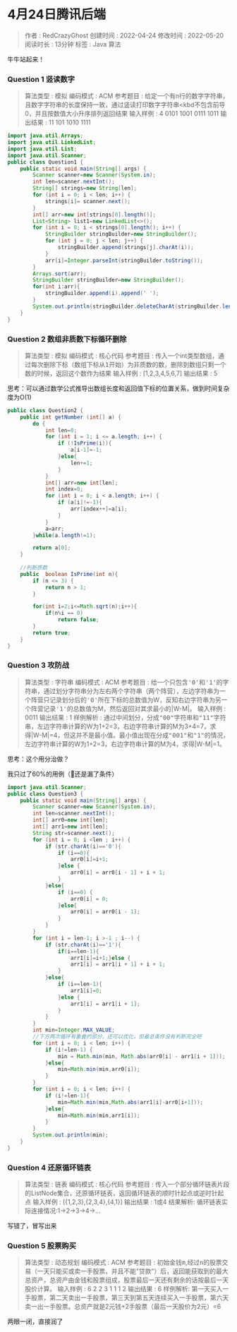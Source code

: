 # 4月24日腾讯后端
> 作者 : RedCrazyGhost
> 创建时间 : 2022-04-24
> 修改时间 : 2022-05-20
> 阅读时长 : 13分钟
> 标签 :  <span class="badge bg-primary">Java</span> <span class="badge bg-black">算法</span> 

牛牛站起来！

### Question 1 竖读数字 
> 算法类型 : <span class="badge rounded-pill bg-primary ">模拟</span> 
> 编码模式 : ACM
> 参考题目 : 给定一个有n行的数字字符串，且数字字符串的长度保持一致，通过竖读打印数字字符串<kbd不包含前导0</kbd>，并且按数值大小<kbd>升序</kbd>排列返回结果
> 输入样例 :
> 4
> 0101
> 1001
> 0111
> 1011
> 输出结果 :
> 11 101 1010 1111

```Java
import java.util.Arrays;
import java.util.LinkedList;
import java.util.List;
import java.util.Scanner;
public class Question1 {
    public static void main(String[] args) {
        Scanner scanner=new Scanner(System.in);
        int len=scanner.nextInt();
        String[] strings=new String[len];
        for (int i = 0; i < len; i++) {
            strings[i]= scanner.next();
        }
        int[] arr=new int[strings[0].length()];
        List<String> list1=new LinkedList<>();
        for (int i = 0; i < strings[0].length(); i++) {
            StringBuilder stringBuilder=new StringBuilder();
            for (int j = 0; j < len; j++) {
                stringBuilder.append(strings[j].charAt(i));
            }
            arr[i]=Integer.parseInt(stringBuilder.toString());
        }
        Arrays.sort(arr);
        StringBuilder stringBuilder=new StringBuilder();
        for(int i:arr){
            stringBuilder.append(i).append(' ');
        }
        System.out.println(stringBuilder.deleteCharAt(stringBuilder.length() - 1));
    }
}
```

### Question 2 数组非质数下标循环删除
> 算法类型 : <span class="badge rounded-pill bg-primary ">模拟</span> 
> 编码模式 : 核心代码
> 参考题目 : 传入一个int类型数组，通过每次删除下标（<kbd>数组下标从1开始</kbd>）为非质数的数，删除到数组只剩一个数的时候，返回这个数作为结果
> 输入样例 :
> [1,2,3,4,5,6,7]
> 输出结果 :
> 5

思考：可以通过数学公式推导出数组长度和返回值下标的位置关系，做到时间复杂度为O(1)

```Java
public class Question2 {
    public int getNumber (int[] a) {
        do {
            int len=0;
            for (int i = 1; i <= a.length; i++) {
                if (!IsPrime(i)){
                    a[i-1]=-1;
                }else{
                    len+=1;
                }
            }
            int[] arr=new int[len];
            int index=0;
            for (int i = 0; i < a.length; i++) {
                if (a[i]!=-1){
                    arr[index++]=a[i];
                }
            }
            a=arr;
        }while(a.length!=1);

        return a[0];
    }
    
    //判断质数
    public  boolean IsPrime(int n){
        if (n <= 3) {
            return n > 1;
        }

        for(int i=2;i<=Math.sqrt(n);i++){
            if(n%i == 0)
                return false;
        }
        return true;
    }
}
```
### Question 3 攻防战
> 算法类型 : <span class="badge rounded-pill bg-primary ">字符串</span> 
> 编码模式 : ACM
> 参考题目 : 给一个只包含<kbd>'0'</kbd>和<kbd>'1'</kbd>的字符串，通过划分字符串分为左右两个字符串（两个阵营），左边字符串为一个阵营只记录划分后的<kbd>'0'</kbd>所在下标的总数值为W，反知右边字符串为另一个阵营记录<kbd>'1'</kbd>的总数值为M，然后返回对其求最小的|W-M|。
> 输入样例 :
> 0011
> 输出结果 :
> 1
> 样例解析 :
> 通过中间划分，分成<kbd>"00"</kbd>字符串和<kbd>"11"</kbd>字符串，左边字符串计算的W为1+2=3，右边字符串计算的M为3+4=7，求得|W-M|=4，但这并不是最小值。最小值出现在分成<kbd>"001"</kbd>和<kbd>"1"</kbd>的情况，左边字符串计算的W为1+2=3，右边字符串计算的M为4，求得|W-M|=1。

思考：这个用分治做？

我只过了60%的用例（🤔还是漏了条件）

```Java
import java.util.Scanner;
public class Question3 {
    public static void main(String[] args) {
        Scanner scanner=new Scanner(System.in);
        int len=scanner.nextInt();
        int[] arr0=new int[len];
        int[] arr1=new int[len];
        String str=scanner.next();
        for (int i = 0; i <len ; i++) {
            if (str.charAt(i)=='0'){
                if (i==0){
                    arr0[i]=i+1;
                }else {
                    arr0[i] = arr0[i - 1] + i + 1;
                }
            }else{
                if (i==0) {
                    arr0[i] = 0;
                }else{
                    arr0[i] = arr0[i - 1];
                }
            }
        }
        for (int i = len-1; i >-1 ; i--) {
            if (str.charAt(i)=='1'){
                if(i==len-1){
                    arr1[i]=i+1;}else {
                    arr1[i] = arr1[i + 1] + i + 1;
                }
            }else{
                if (i==len-1){
                    arr1[i]=0;
                }else {
                    arr1[i] = arr1[i + 1];
                }
            }
        }
        int min=Integer.MAX_VALUE;
        //下方两次循环有重叠的部分，还可以优化，但最总条件没有判断完全吧
        for (int i = 0; i < len; i++) {
            if (i!=len-1) {
                min = Math.min(min, Math.abs(arr0[i] - arr1[i + 1]));
            }else{
                min=Math.min(min,arr0[i]);
            }
        }
        for (int i = 0; i < len; i++) {
            if (i!=len-1){
                min=Math.min(min,Math.abs(arr1[i]-arr0[i+1]));
            }else{
                min=Math.min(min,arr1[i]);
            }
        }
        System.out.println(min);
    }
}
```
### Question 4 还原循环链表
> 算法类型 : <span class="badge rounded-pill bg-primary ">链表</span> 
> 编码模式 : 核心代码
> 参考题目 : 传入一个部分循环链表片段的ListNode集合，还原循环链表，返回循环链表的顺时针起点或逆时针起点
> 输入样例 :
> [{1,2,3},{2,3,4},{4,1}]
> 输出结果 :
> 1或4
> 结果解析:
> 循环链表实际连接情况:1->2->3->4->...

写错了，冒写出来

### Question 5 股票购买
> 算法类型 : <span class="badge rounded-pill bg-primary ">动态规划</span> 
> 编码模式 : ACM
> 参考题目 : 初始金钱<kbd>m</kbd>,经过<kbd>n</kbd>的股票交易（一天只能<kbd>买</kbd>或<kbd>卖</kbd>一手股票，并且不能"贷款"）后，返回能获取到的最大总资产，总资产由金钱和股票组成，股票最后一天还有剩余的话按最后一天股价计算。
> 输入样例 :
> 6 2
> 2 3 1 1 1 2
> 输出结果 :
> 6
> 样例解析:
> 第一天买入一手股票，第二天卖出一手股票，第三天到第五天连续买入一手股票，第六天卖一出一手股票。总资产就是2元钱+2手股票（最后一天股价为2元）=6

两眼一闭，直接润了
